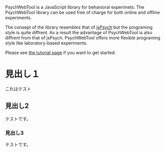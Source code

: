 PsychWebTool is a JavaScript library for behavioral experimets. The PsychWebTool library can be used free of charge for both online and offline experiments.

The consept of the library resembles that of [jsPsych](http://www.jspsych.org/) but the programing style is quite diffrent. As a result the advantage of PsychWebTool is also diffrent from that of jsPsych. PsychWebTool offers more flexible programing style like laboratory-based experiments.

Please see [the tutorial page](howtouse.md) if you want to get started.

# 見出し１
これはテスト

## 見出し2
テストです。

### 見出し3
テストです。
